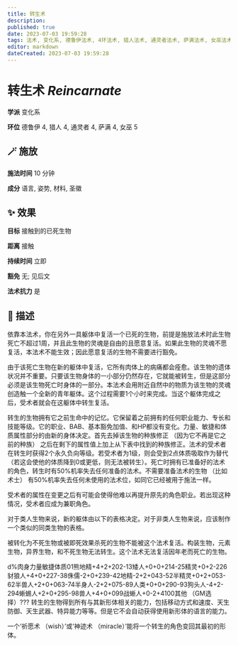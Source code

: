 ```yaml
---
title: 转生术
description: 
published: true
date: 2023-07-03 19:59:28
tags: 法术, 变化系, 德鲁伊法术, 4环法术, 猎人法术, 通灵者法术, 萨满法术, 女巫法术, 5环法术
editor: markdown
dateCreated: 2023-07-03 19:59:28
---
```


# **转生术** *Reincarnate*

**学派** 变化系 

**环位** 德鲁伊 4, 猎人 4, 通灵者 4, 萨满 4, 女巫 5

## 🪄 施放

**施法时间** 10 分钟

**成分** 语言, 姿势, 材料, 圣徽

## ✨ 效果 

**目标** 接触到的已死生物 

**距离** 接触  

**持续时间** 立即 

**豁免** 无; 见后文

**法术抗力** 是

## 📖 描述

依靠本法术，你在另外一具躯体中复活一个已死的生物，前提是施放法术时此生物死亡不超过1周，并且此生物的灵魂是自由的且愿意复活。如果此生物的灵魂不愿复活，本法术不能生效；因此愿意复活的生物不需要进行豁免。

由于该死亡生物在新的躯体中复活，它所有肉体上的病痛都会痊愈。该生物的遗体状况并不重要。只要该生物身体的一小部分仍然存在，它就能被转生，但是这部分必须是该生物死亡时身体的一部分。本法术会用附近自然中的物质为该生物的灵魂创造触一个全新的青年躯体。这个过程需要1个小时来完成。当这个躯体完成之后，受术者就会在这躯体中转生复活。

转生的生物拥有它之前生命中的记忆。它保留着之前拥有的任何职业能力、专长和技能等级。它的职业、BAB、基本豁免加值、和HP都没有变化。力量、敏捷和体质属性部分的由新的身体决定。首先去掉该生物的种族修正 （因为它不再是它之前的种族） 之后在剩下的属性值上加上从下表中找到的种族修正。法术的受术者在转生时获得2个永久负向等级。若受术者为1级，则会受到2点体质吸取作为替代 （若这会使他的体质降到0或更低，则无法被转生）。死亡时拥有已准备好的法术的角色，转生时有50%机率失去任何准备的法术。不需要准备法术的生物 （比如术士） 有50%机率失去任何未使用的法术位，如同它已经被用于施法一样。

受术者的属性在变更之后有可能会使得他难以再提升原先的角色职业。若出现这种情况，受术者应成为兼职角色。

对于类人生物来说，新的躯体由以下的表格决定。对于非类人生物来说，应该制作一个类似的同类生物的表格。

被转化为不死生物或被即死效果杀死的生物不能被这个法术复活。构装生物，元素生物，异界生物，和不死生物无法转生。这个法术无法复活因年老而死亡的生物。

 d%肉身力量敏捷体质01熊地精+4+2+202-13矮人+0+0+214-25精灵+0+2-226豺狼人+4+0+227-38侏儒-2+0+239-42地精-2+2+043-52半精灵+0+2+053-62半兽人+2+0+063-74半身人-2+2+075-89人类+0+0+290-93狗头人-4+2-294蜥蜴人+2+0+295-98兽人+4+0+099战蜥人+0-2+4100其他 （GM选择）???  转生的生物得到所有与其新形体相关的能力，包括移动方式和速度、天生防御、天生武器、特异能力等等。但是它不会自动获得使用新形体的语言的能力。

一个‘祈愿术 （wish）’或‘神迹术 （miracle）’能将一个转生的角色变回其最初的形体。
    